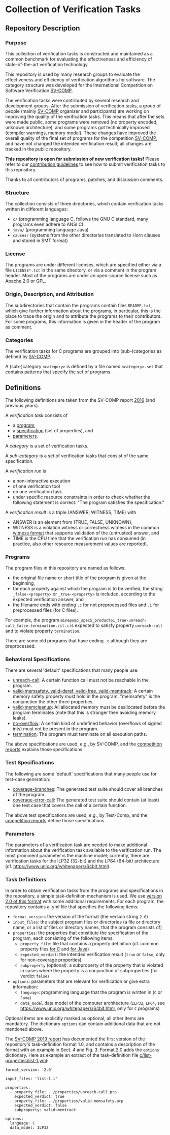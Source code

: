 <!--
This file is part of the SV-Benchmarks collection of verification tasks:
https://github.com/sosy-lab/sv-benchmarks

SPDX-FileCopyrightText: 2011-2020 The SV-Benchmarks Community

SPDX-License-Identifier: Apache-2.0
-->

# Collection of Verification Tasks

## Repository Description

### Purpose

This collection of verification tasks is constructed and maintained as a common benchmark
for evaluating the effectiveness and efficiency of state-of-the-art verification technology.

This repository is used by many research groups to evaluate the effectiveness and efficiency
of verification algorithms for software.
The category structure was developed for the International Competition on Software Verification [SV-COMP].

The verification tasks were contributed by several research and development groups. 
After the submission of verification tasks,
a group of people (mainly [SV-COMP] organizer and participants)
are working on improving the quality of the verification tasks.
This means that after the sets were made public, some programs were removed
(no property encoded, unknown architecture), and 
some programs got technically improved (compiler warnings, memory model).
These changes have improved the overall quality of the final set of programs for the competition [SV-COMP], and
have not changed the intended verification result; all changes are tracked in the public repository.

**This repository is open for submission of new verification tasks!**
Please refer to our [contribution guidelines](CONTRIBUTING.md)
to see how to submit verification tasks to this repository.

Thanks to all contributors of programs, patches, and discussion comments.

### Structure

The collection consists of three directories, which contain verification tasks written in different languages:
- `c/` (programming language C, follows the GNU C standard, many programs even adhere to ANSI C)
- `java/` (programming language Java)
- `causes/` (systems from the other directories translated to Horn clauses and stored in SMT format)

### License

The programs are under different licenses, which are specified either via a file `LICENSE*.txt` in the same directory,
or via a comment in the program header.
Most of the programs are under an open-source license such as Apache 2.0 or GPL.

### Origin, Description, and Attribution

The subdirectories that contain the programs contain files `README.txt`, which give further information
about the programs, in particular, this is the place to trace the origin and to attribute the programs to their contributors.
For some programs, this information is given in the header of the program as comment.

### Categories

The verification tasks for C programs are grouped into (sub-)categories
as defined by [SV-COMP](https://sv-comp.sosy-lab.org/2017/benchmarks.php).

A (sub-)category `<category>` is defined by a file named `<category>.set`
that contains patterns that specify the set of programs.


## Definitions

The following definitions are taken from the SV-COMP report
[2016](https://www.sosy-lab.org/~dbeyer/Publications/2016-TACAS.Reliable_and_Reproducible_Competition_Results_with_BenchExec_and_Witnesses.pdf) (and previous years).

A *verification task* consists of
- a [program](#progams),
- a [specification](#specifications) (set of properties), and
- [parameters](#parameters).

A *category* is a set of verification tasks.

A *sub-category* is a set of verification tasks that consist of the same
specification.

A *verification run* is
- a non-interactive execution
- of one verification tool
- on one verification task
- under specific resource constraints
in order to check whether the following statement is correct:
"The program satisfies the specification."

A *verification result* is a triple (ANSWER, WITNESS, TIME) with
- ANSWER is an element from {TRUE, FALSE, UNKNOWN},
- WITNESS is a violation witness or correctness witness in the common [witness format] that supports validation of the (untrusted) answer, and
- TIME is the CPU time that the verification run has consumed (in practice, also other resource measurement values are reported).


### Programs

The program files in this repository are named as follows:
- the original file name or short title of the program is given at the beginning,
- for each property against which the program is to be verified,
  the string `_false-<property>` or `_true-<property>` is included, according to the expected verification answer, and
- the filename ends with ending `.c` for not preprocessed files and `.i` for preprocessed files (for C files).

For example, the program `minepump_spec5_product61_true-unreach-call_false-termination.cil.c`
is expected to satisfy property `unreach-call` and to violate property `termination`.

There are some old programs that have ending `.c` although they are preprocessed.

### Behavioral Specifications

There are several 'default' specifications that many people use:
  - [unreach-call](c/properties/unreach-call.prp):
    A certain function call must not be reachable in the program.
  - [valid-memsafety, valid-deref, valid-free, valid-memtrack](c/properties/valid-memsafety.prp):
    A certain memory safety property must hold in the program.
    "memsafety" is the conjunction the other three properties.
  - [valid-memcleanup](c/properties/valid-memcleanup.prp):
    All allocated memory must be deallocated before the program terminates (note that this is stronger then avoiding memory leaks).
  - [no-overflow](c/properties/no-overflow.prp):
    A certain kind of undefined behavior (overflows of signed ints) must not be present in the program.
  - [termination](c/properties/termination.prp):
    The program must terminate on all execution paths.

The above specifications are used, e.g., by SV-COMP, and the [competition reports](https://doi.org/10.1007/978-3-030-45237-7_21)
explains those specifications.

### Test Specifications

The following are some 'default' specifications that many people use for test-case generation:
  - [coverage-branches](c/properties/coverage-branches.prp):
    The generated test suite should cover all branches of the program.
  - [coverage-error-call](c/properties/coverage-error-call.prp):
    The generated test suite should contain (at least) one test case that covers the call of a certain function.

The above test specifications are used, e.g., by Test-Comp, and the [competition reports](https://doi.org/10.1007/978-3-030-45234-6_25)
define those specifications.

### Parameters

The parameters of a verification task are needed to make additional information
about the verification task available to the verification run.
The most prominent parameter is the machine model;
currently, there are verification tasks for the ILP32 (32-bit) and the LP64 (64-bit) architecture
(cf. https://www.unix.org/whitepapers/64bit.html).

### Task Definitions

In order to obtain verification tasks from the programs and specifications in the repository,
a simple task-definition mechanism is used.
We use [version 2.0 of this format](https://gitlab.com/sosy-lab/benchmarking/task-definition-format/-/tree/2.0)
with some additional requirements.
For each program, the repository contains a .yml file that specifies the following items:
  - `format_version`: the version of the format (the version string `2.0`)
  - `input_files`: the subject program files or directories
    (a file or directory name, or a list of files or directory names, that the program consists of)
  - `properties`: the properties that constitute the specification of the program,
    each consisting of the following items:
    - `property_file`: file that contains a property definition
      (cf. common property files [for C][C-props] and [for Java][Java-props])
    - `expected_verdict`: the intended verification result (`true` or `false`, only for non-coverage properties)
    - `subproperty` (optional): a subproperty of the property that is violated
      in cases where the property is a conjunction of subproperties (for verdict `false`)
  - `options`: parameters that are relevant for verification or give extra information:
    - `language`: programming language that the program is written in (`C` or `Java`)
    - `data_model` data model of the computer architecture
      (`ILP32`, `LP64`, see https://www.unix.org/whitepapers/64bit.html, only for `C` programs)

Optional items are explicitly marked as optional, all other items are mandatory.
The dictionary `options` can contain additional data that are not mentioned above.

[C-props]: https://gitlab.com/sosy-lab/benchmarking/sv-benchmarks/-/tree/main/c/properties
[Java-props]: https://gitlab.com/sosy-lab/benchmarking/sv-benchmarks/-/tree/main/java/properties

The [SV-COMP 2019 report] has documented the first version of the repository's task-definition format 1.0,
and contains a description of the format with an example in Sect. 4 and Fig. 3.
Format 2.0 adds the `options` dictionary.
Here as example an extract of the task-definition file [c/list-properties/list-1.yml](c/list-properties/list-1.yml):

```
format_version: '2.0'

input_files: 'list-1.i'

properties:
  - property_file: ../properties/unreach-call.prp
    expected_verdict: true
  - property_file: ../properties/valid-memsafety.prp
    expected_verdict: false
    subproperty: valid-memtrack

options:
  language: C
  data_model: ILP32
```


[SV-COMP]: https://sv-comp.sosy-lab.org/
[witness format]: https://github.com/sosy-lab/sv-witnesses
[SV-COMP 2019 report]: https://doi.org/10.1007/978-3-030-17502-3_9
